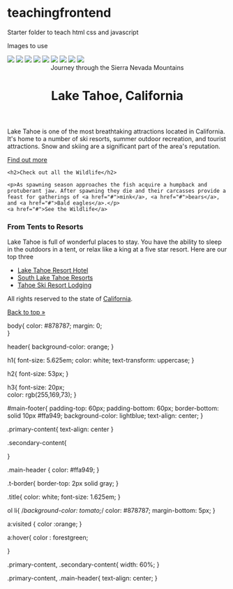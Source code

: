 # teachingfrontend
Starter folder to teach html css and javascript

Images to use

<img src="http://c1.staticflickr.com/9/8450/8026519634_f33f3724ea_b.jpg ">

<img src="http://c2.staticflickr.com/8/7218/7209301894_c99d3a33c2_h.jpg ">

<img src="http://c2.staticflickr.com/8/7231/6947093326_df216540ff_b.jpg"> 

<img src="http://c1.staticflickr.com/9/8788/17367410309_78abb9e5b6_b.jpg">

<img src="http://c2.staticflickr.com/6/5814/20700286354_762c19bd3b_b.jpg ">

<img src="http://c2.staticflickr.com/6/5647/21137202535_404bf25729_b.jpg ">

<img src="http://c2.staticflickr.com/6/5588/14991687545_5c8e1a2e86_b.jpg"> 

<img src="http://c2.staticflickr.com/4/3888/14878097108_5997041006_b.jpg"> 

<img src="http://c2.staticflickr.com/8/7579/15482110477_0b0e9e5421_b.jpg">



<!DOCTYPE html>
<html>
  <head>
  	<link rel="stylesheet" href="css/style.css" type="text/css" />
    <title>Lake Tahoe</title>
  </head>
<body> 
    <header id="top" class="main-header">
      <span>Journey through the Sierra Nevada Mountains</span>
      <h1>Lake Tahoe, California</h1>
    </header>
    
<div class="primary-content t-border">
    <p>
      Lake Tahoe is one of the most breathtaking attractions located in California. It's home to a number of ski resorts, summer outdoor recreation, and tourist attractions. Snow and skiing are a significant part of the area's reputation.
    </p>
    <a href="#">Find out more</a>
    
    <h2>Check out all the Wildlife</h2>
    
	<p>As spawning season approaches the fish acquire a humpback and protuberant jaw. After spawning they die and their carcasses provide a feast for gatherings of <a href="#">mink</a>, <a href="#">bears</a>, and <a href="#">Bald eagles</a>.</p>
	<a href="#">See the Wildlife</a>
</div> 

<div class="secondary-content t-border">
<h3>From Tents to Resorts</h3>
 <p>Lake Tahoe is full of wonderful places to stay. You have the ability to sleep in the outdoors in a tent, or relax like a king at a five star resort. Here are our top three </p>
<ul>
	<li><a href="#">Lake Tahoe Resort Hotel</a></li>
	<li><a href="#">South Lake Tahoe Resorts</a></li>
	<li><a href="#">Tahoe Ski Resort Lodging</a></li>
</ul> 
<div>
<footer id="main-footer" class="t-border">
	<p>All rights reserved to the state of <a href="#">California</a>.</p>
	<a href="#top">Back to top &raquo;</a>
</footer>
<!--<img src="http://c1.staticflickr.com/9/8450/8026519634_f33f3724ea_b.jpg " width="400px" height="215px">-->
<!--<img src="http://c1.staticflickr.com/9/8450/8026519634_f33f3724ea_b.jpg " width="400px" height="215px">-->
</body>
</html>











body{
   color: #878787; 
   margin: 0;  
}

header{
    background-color: orange;
}

h1{ 
    font-size: 5.625em; 
    color: white;
    text-transform: uppercase;
}

h2{
    font-size: 53px;
}

h3{
    font-size: 20px;  
    color: rgb(255,169,73);
}

#main-footer{
    padding-top: 60px;
    padding-bottom: 60px;
    border-bottom: solid 10px #ffa949;
    background-color: lightblue;
    text-align: center;
}

.primary-content{
    text-align: center
}

.secondary-content{
  
}

.main-header {
    color: #ffa949;
}

.t-border{
     border-top: 2px solid gray;
}

.title{ 
    color: white;
  font-size: 1.625em;
}

ol li{
    /*background-color: tomato;*/
    color: #878787;
    margin-bottom: 5px;
}

a:visited {
color :orange;
}

a:hover{
    color : forestgreen;
    
}

.primary-content, .secondary-content{
    width: 60%;
} 

.primary-content, .main-header{
    text-align: center;
}
